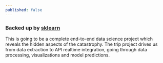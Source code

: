 ```yaml
---
published: false
---
```

### Backed up by [sklearn](http://scikit-learn.org/stable/)

This is going to be a complete end-to-end data science project which reveals the hidden aspects of the catastrophy. The trip project drives us from data extraction to API realtime integration, going through data processing, visualizations and model predictions.

